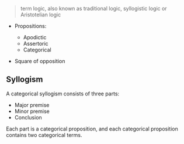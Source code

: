 > term logic, also known as traditional logic, syllogistic logic or Aristotelian logic


- Propositions:
	- Apodictic
	- Assertoric
	- Categorical

- Square of opposition


## Syllogism

A categorical syllogism consists of three parts:

- Major premise
- Minor premise
- Conclusion

Each part is a categorical proposition, and each categorical proposition contains two categorical terms.